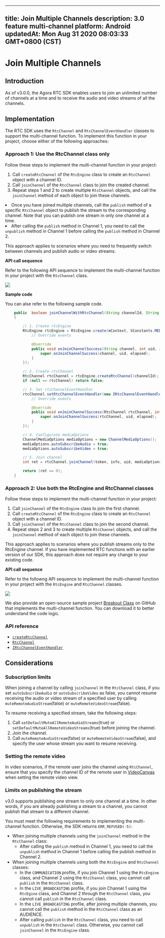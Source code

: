 
---
title: Join Multiple Channels
description: 3.0 feature multi-channel
platform: Android
updatedAt: Mon Aug 31 2020 08:03:33 GMT+0800 (CST)
---
# Join Multiple Channels
## Introduction

As of v3.0.0, the Agora RTC SDK enables users to join an unlimited number of channels at a time and to receive the audio and video streams of all the channels.

## Implementation

The RTC SDK uses the `RtcChannel` and `RtcChannelEventHandler` classes to support the multi-channel function. To implement this function in your project, choose either of the following approaches:

### Approach 1: Use the RtcChannel class only

Follow these steps to implement the multi-channel function in your project:

1. Call `createRtcChannel` of the `RtcEngine` class to create an `RtcChannel` object with a channel ID.
2. Call `joinChannel` of the `RtcChannel` class to join the created channel.
3. Repeat steps 1 and 2 to create multiple `RtcChannel` objects, and call the `joinChannel` method of each object to join these channels.

<div class="alert note">
	<li>Once you have joined multiple channels, call the <code>publish</code> method of a specific <code>RtcChannel</code> object to publish the stream to the corresponding channel. Note that you can publish one stream in only one channel at a time.
	<li>After calling the <code>publish</code> method in Channel 1, you need to call the <code>unpublish</code> method in Channel 1 before calling the <code>publish</code> method in Channel 2.
</div>

This approach applies to scenarios where you need to frequently switch between channels and publish audio or video streams.

**API call sequence**

Refer to the following API sequence to implement the multi-channel function in your project with the `RtcChannel` class.

![](https://web-cdn.agora.io/docs-files/1575876020101)

**Sample code**

You can alse refer to the following sample code.

```Java
    public  boolean joinChannelWithRtcChannel(String channelId, String token, String info, int uid)
    {

        // 1. Create rtcEngine
        RtcEngine rtcEngine = RtcEngine.create(mContext, SConstants.MEDIA_APP_ID, new IRtcEngineEventHandler() {
            // Override events

            @Override
            public void onJoinChannelSuccess(String channel, int uid, int elapsed) {
                super.onJoinChannelSuccess(channel, uid, elapsed);
            }
        });

        // 2. Create rtcChannel
        RtcChannel rtcChannel = rtcEngine.createRtcChannel(channelId);
        if (null == rtcChannel) return false;

        // 3. Set rtcChannelEventHandler
        rtcChannel.setRtcChannelEventHandler(new IRtcChannelEventHandler() {
            // Override events

            @Override
            public void onJoinChannelSuccess(RtcChannel rtcChannel, int uid, int elapsed) {
                super.onJoinChannelSuccess(rtcChannel, uid, elapsed);
            }
        });

        // 4. Configurate mediaOptions
        ChannelMediaOptions mediaOptions = new ChannelMediaOptions();
        mediaOptions.autoSubscribeAudio = true;
        mediaOptions.autoSubscribeVideo = true;

        // 5. Join channel
        int ret = rtcChannel.joinChannel(token, info, uid, mediaOptions);

        return (ret == 0);
    }
```

### Approach 2: Use both the RtcEngine and RtcChannel classes

Follow these steps to implement the multi-channel function in your project:

1. Call `joinChannel` of the `RtcEngine` class to join the first channel.
2. Call `createRtcChannel` of the `RtcEngine` class to create an `RtcChannel` object with a channel ID.
3. Call `joinChannel` of the `RtcChannel` class to join the second channel.
4. Repeat steps 2 and 3 to create multiple `RtcChannel` objects, and call the `joinChannel` method of each object to join these channels.

This approach applies to scenarios where you publish streams only to the RtcEngine channel. If you have implemented RTC functions with an earlier version of our SDK, this approach does not require any change to your existing code.

**API call sequence**

Refer to the followng API sequence to implement the multi-channel function in your project with the `RtcEngine` and `RtcChannel` classes.

![](https://web-cdn.agora.io/docs-files/1575876078992)

We also provide an open-source sample project [Breakout Class](https://github.com/AgoraIO-Usecase/Breakout-Class/tree/master/breakout-windows) on GitHub that implements the multi-channel function. You can download it to better understand the code logic.

### API reference

- [`createRtcChannel`](https://docs.agora.io/en/Audio%20Broadcast/API%20Reference/java/v3.0.0/classio_1_1agora_1_1rtc_1_1_rtc_engine.html#a9eb0770851a8ba489564f72f9b280bca)
- [`RtcChannel`](https://docs.agora.io/en/Audio%20Broadcast/API%20Reference/java/v3.0.0/classio_1_1agora_1_1rtc_1_1_rtc_channel.html) 
- [`IRtcChannelEventHandler`](https://docs.agora.io/en/Audio%20Broadcast/API%20Reference/java/v3.0.0/classio_1_1agora_1_1rtc_1_1_i_rtc_channel_event_handler.html) 

## Considerations

### Subscription limits

When joining a channel by calling `joinChannel` in the `RtcChannel` class, if you set `autoSubscribeAudio` or `autoSubscribeVideo` as false, you cannot resume receiving the audio or video stream of a specified user by calling `muteRemoteAudioStream`(false) or `muteRemoteVideoStream`(false).

To resume receiving a specified stream, take the following steps:

1. Call `setDefaultMuteAllRemoteAudioStreams`(true) or `setDefaultMuteAllRemoteVideoStreams`(true) before joining the channel.
2. Join the channel.
3. Call `muteRemoteAudioStream`(false) or `muteRemoteVideoStream`(false), and specify the user whose stream you want to resume receiving.

### Setting the remote video

In video scenarios, if the remote user joins the channel using `RtcChannel`, ensure that you specify the channel ID of the remote user in  [VideoCanvas](https://docs.agora.io/en/Audio%20Broadcast/API%20Reference/java/v3.0.0/classio_1_1agora_1_1rtc_1_1video_1_1_video_canvas.html) when setting the remote video view. 

### Limits on publishing the stream

v3.0 supports publishing one stream to only one channel at a time. In other words, if you are already publishing a stream to a channel, you cannot publish that stream to a different channel.

You must meet the following requirements to implementing the multi-channel function. Otherwise, the  SDK returns `ERR_REFUSED(-5)`:

- When joining multiple channels using the `joinChannel` method in the `RtcChannel` class:
  - After calling the `publish` method in Channel 1, you need to call the `unpublish` method in Channel 1 before calling the publish method in Channel 2.
- When joining multiple channels using both the `RtcEngine` and `RtcChannel` classes:
  - In the `COMMUNICATION` profile, if you join Channel 1 using the `RtcEngine` class, and Channel 2 using the `RtcChannel` class, you cannot call `publish` in the `RtcChannel` class.
  - In the `LIVE_BROADCASTING` profile, if you join Channel 1 using the `RtcEgine` class, and Channel 2 through the `RtcChannel` class, you cannot call `publish` in the `RtcChannel` class.
  - In the `LIVE_BROADCASTING` profile, after joining multiple channels, you cannot call the `publish` method in the `RtcChannel` class as an AUDIENCE.
  - After calling `publish` in the `RtcChannel` class, you need to call `unpublish` in the `RtcChannel` class. Otherwise, you cannot call `joinChannel` in the `RtcEngine` class.
